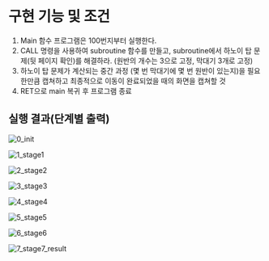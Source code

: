 # 구현 기능 및 조건

1. Main 함수 프로그램은 100번지부터 실행한다.
2. CALL 명령을 사용하여 subroutine 함수를 만들고, subroutine에서 하노이 탑 문제(뒷 페이지 확인)를 해결하라. (원반의 개수는 3으로 고정, 막대기 3개로 고정)
3. 하노이 탑 문제가 계산되는 중간 과정 (몇 번 막대기에 몇 번 원반이 있는지)을 필요한만큼 캡쳐하고 최종적으로 이동이 완료되었을 때의 화면을 캡쳐할 것
4. RET으로 main 복귀 후 프로그램 종료 

## 실행 결과(단계별 출력)

![0_init](https://user-images.githubusercontent.com/52629158/102780770-e1314980-43d9-11eb-8770-948f52e51e76.png)

![1_stage1](https://user-images.githubusercontent.com/52629158/102780790-e8585780-43d9-11eb-8657-3e6a1b510b6e.png)

![2_stage2](https://user-images.githubusercontent.com/52629158/102780812-f1492900-43d9-11eb-9752-6de3fabdc163.png)

![3_stage3](https://user-images.githubusercontent.com/52629158/102780826-f6a67380-43d9-11eb-955d-dbbe157110e7.png)

![4_stage4](https://user-images.githubusercontent.com/52629158/102780837-fb6b2780-43d9-11eb-932d-3519dfa29896.png)

![5_stage5](https://user-images.githubusercontent.com/52629158/102780843-ff974500-43d9-11eb-97f4-4c1837c9bbc1.png)

![6_stage6](https://user-images.githubusercontent.com/52629158/102780858-02923580-43da-11eb-89d9-06a8a366870b.png)

![7_stage7_result](https://user-images.githubusercontent.com/52629158/102780867-0625bc80-43da-11eb-9c6b-860c08384609.png)
